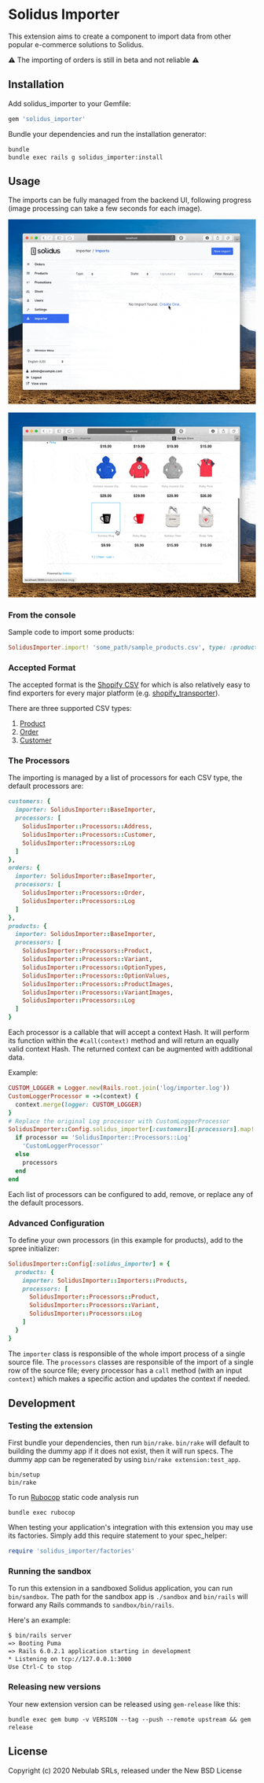 # Solidus Importer

This extension aims to create a component to import data from other popular
e-commerce solutions to Solidus.

⚠ The importing of orders is still in beta and not reliable ⚠

## Installation

Add solidus_importer to your Gemfile:

```ruby
gem 'solidus_importer'
```

Bundle your dependencies and run the installation generator:

```shell
bundle
bundle exec rails g solidus_importer:install
```

## Usage

The imports can be fully managed from the backend UI, following progress (image processing can take a few seconds for each image).

![Import products CSV from the backend](.readme/import-products-1.gif)

![Look at the newly imported products](.readme/import-products-2.gif)

### From the console

Sample code to import some products:

```ruby
SolidusImporter.import! 'some_path/sample_products.csv', type: :products
```

### Accepted Format

The accepted format is the [Shopify CSV](https://help.shopify.com/en/manual/products/import-export/using-csv) for which is also relatively easy to find exporters for every major platform (e.g. [shopify_transporter](https://github.com/Shopify/shopify_transporter)).

There are three supported CSV types:

1. [Product](https://help.shopify.com/en/manual/migrating-to-shopify/transporter-app/csv-products)
2. [Order](https://help.shopify.com/en/manual/migrating-to-shopify/transporter-app/csv-orders)
3. [Customer](https://help.shopify.com/en/manual/migrating-to-shopify/transporter-app/csv-customers)

### The Processors

The importing is managed by a list of processors for each CSV type, the default processors are:

```rb
customers: {
  importer: SolidusImporter::BaseImporter,
  processors: [
    SolidusImporter::Processors::Address,
    SolidusImporter::Processors::Customer,
    SolidusImporter::Processors::Log
  ]
},
orders: {
  importer: SolidusImporter::BaseImporter,
  processors: [
    SolidusImporter::Processors::Order,
    SolidusImporter::Processors::Log
  ]
},
products: {
  importer: SolidusImporter::BaseImporter,
  processors: [
    SolidusImporter::Processors::Product,
    SolidusImporter::Processors::Variant,
    SolidusImporter::Processors::OptionTypes,
    SolidusImporter::Processors::OptionValues,
    SolidusImporter::Processors::ProductImages,
    SolidusImporter::Processors::VariantImages,
    SolidusImporter::Processors::Log
  ]
}
```

Each processor is a callable that will accept a context Hash. It will perform its function within the `#call(context)` method and will return an equally valid context Hash. The returned context can be augmented with additional data.

Example:

```rb
CUSTOM_LOGGER = Logger.new(Rails.root.join('log/importer.log'))
CustomLoggerProcessor = ->(context) {
  context.merge(logger: CUSTOM_LOGGER)
}
# Replace the original Log processor with CustomLoggerProcessor
SolidusImporter::Config.solidus_importer[:customers][:processors].map! do |processor|
  if processor == 'SolidusImporter::Processors::Log'
    'CustomLoggerProcessor'
  else
    processors
  end
end
```

Each list of processors can be configured to add, remove, or replace any of the default processors.

### Advanced Configuration

To define your own processors (in this example for products), add to the spree
initializer:

```ruby
SolidusImporter::Config[:solidus_importer] = {
  products: {
    importer: SolidusImporter::Importers::Products,
    processors: [
      SolidusImporter::Processors::Product,
      SolidusImporter::Processors::Variant,
      SolidusImporter::Processors::Log
    ]
  }
}
```

The `importer` class is responsible of the whole import process of a single
source file. The `processors` classes are responsible of the import of a single
row of the source file; every processor has a `call` method (with an input
`context`) which makes a specific action and updates the context if needed.

## Development

### Testing the extension

First bundle your dependencies, then run `bin/rake`. `bin/rake` will default to building the dummy
app if it does not exist, then it will run specs. The dummy app can be regenerated by using
`bin/rake extension:test_app`.

```shell
bin/setup
bin/rake
```

To run [Rubocop](https://github.com/bbatsov/rubocop) static code analysis run

```shell
bundle exec rubocop
```

When testing your application's integration with this extension you may use its factories.
Simply add this require statement to your spec_helper:

```ruby
require 'solidus_importer/factories'

```

### Running the sandbox

To run this extension in a sandboxed Solidus application, you can run `bin/sandbox`. The path for
the sandbox app is `./sandbox` and `bin/rails` will forward any Rails commands to
`sandbox/bin/rails`.

Here's an example:

```shell
$ bin/rails server
=> Booting Puma
=> Rails 6.0.2.1 application starting in development
* Listening on tcp://127.0.0.1:3000
Use Ctrl-C to stop
```

### Releasing new versions

Your new extension version can be released using `gem-release` like this:

```shell
bundle exec gem bump -v VERSION --tag --push --remote upstream && gem release
```

## License

Copyright (c) 2020 Nebulab SRLs, released under the New BSD License
